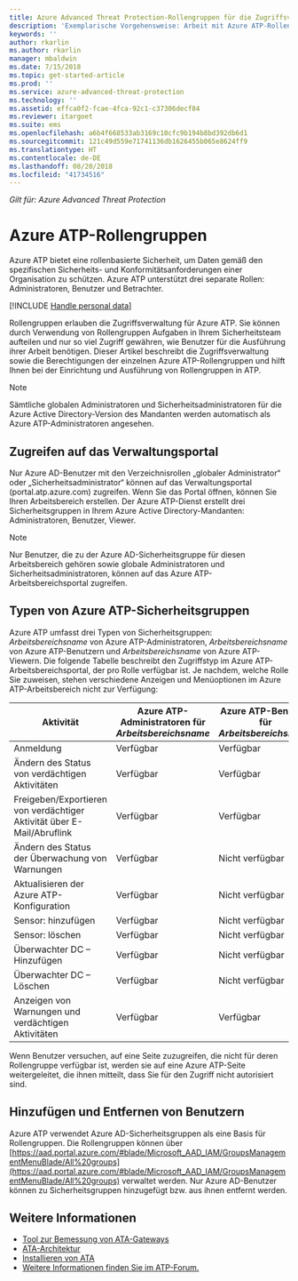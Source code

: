 ```yaml
---
title: Azure Advanced Threat Protection-Rollengruppen für die Zugriffsverwaltung | Microsoft-Dokumentation
description: 'Exemplarische Vorgehensweise: Arbeit mit Azure ATP-Rollengruppen.'
keywords: ''
author: rkarlin
ms.author: rkarlin
manager: mbaldwin
ms.date: 7/15/2018
ms.topic: get-started-article
ms.prod: ''
ms.service: azure-advanced-threat-protection
ms.technology: ''
ms.assetid: effca0f2-fcae-4fca-92c1-c37306decf84
ms.reviewer: itargoet
ms.suite: ems
ms.openlocfilehash: a6b4f668533ab3169c10cfc9b194b8bd392db6d1
ms.sourcegitcommit: 121c49d559e71741136db1626455b065e8624ff9
ms.translationtype: HT
ms.contentlocale: de-DE
ms.lasthandoff: 08/20/2018
ms.locfileid: "41734516"
---
```

*Gilt für: Azure Advanced Threat Protection*




# <a name="azure-atp-role-groups"></a>Azure ATP-Rollengruppen

Azure ATP bietet eine rollenbasierte Sicherheit, um Daten gemäß den spezifischen Sicherheits- und Konformitätsanforderungen einer Organisation zu schützen. Azure ATP unterstützt drei separate Rollen: Administratoren, Benutzer und Betrachter. 

[!INCLUDE [Handle personal data](../includes/gdpr-intro-sentence.md)]

Rollengruppen erlauben die Zugriffsverwaltung für Azure ATP. Sie können durch Verwendung von Rollengruppen Aufgaben in Ihrem Sicherheitsteam aufteilen und nur so viel Zugriff gewähren, wie Benutzer für die Ausführung ihrer Arbeit benötigen. Dieser Artikel beschreibt die Zugriffsverwaltung sowie die Berechtigungen der einzelnen Azure ATP-Rollengruppen und hilft Ihnen bei der Einrichtung und Ausführung von Rollengruppen in ATP.

> [!NOTE]
> Sämtliche globalen Administratoren und Sicherheitsadministratoren für die Azure Active Directory-Version des Mandanten werden automatisch als Azure ATP-Administratoren angesehen.

## <a name="accessing-the-management-portal"></a>Zugreifen auf das Verwaltungsportal

Nur Azure AD-Benutzer mit den Verzeichnisrollen „globaler Administrator“ oder „Sicherheitsadministrator“ können auf das Verwaltungsportal (portal.atp.azure.com) zugreifen. Wenn Sie das Portal öffnen, können Sie Ihren Arbeitsbereich erstellen. Der Azure ATP-Dienst erstellt drei Sicherheitsgruppen in Ihrem Azure Active Directory-Mandanten: Administratoren, Benutzer, Viewer. 

> [!NOTE]
> Nur Benutzer, die zu der Azure AD-Sicherheitsgruppe für diesen Arbeitsbereich gehören sowie globale Administratoren und Sicherheitsadministratoren, können auf das Azure ATP-Arbeitsbereichsportal zugreifen.


## <a name="types-of-azure-atp-security-groups"></a>Typen von Azure ATP-Sicherheitsgruppen 

Azure ATP umfasst drei Typen von Sicherheitsgruppen: *Arbeitsbereichsname* von Azure ATP-Administratoren, *Arbeitsbereichsname* von Azure ATP-Benutzern und *Arbeitsbereichsname* von Azure ATP-Viewern. Die folgende Tabelle beschreibt den Zugriffstyp im Azure ATP-Arbeitsbereichsportal, der pro Rolle verfügbar ist. Je nachdem, welche Rolle Sie zuweisen, stehen verschiedene Anzeigen und Menüoptionen im Azure ATP-Arbeitsbereich nicht zur Verfügung:

|Aktivität |Azure ATP-Administratoren für *Arbeitsbereichsname*|Azure ATP-Benutzer für *Arbeitsbereichsname*|Azure ATP-Viewers für *Arbeitsbereichsname*|
|----|----|----|----|
|Anmeldung|Verfügbar|Verfügbar|Verfügbar|
|Ändern des Status von verdächtigen Aktivitäten|Verfügbar|Verfügbar|Nicht verfügbar|
|Freigeben/Exportieren von verdächtiger Aktivität über E-Mail/Abruflink|Verfügbar|Verfügbar|Verfügbar|
|Ändern des Status der Überwachung von Warnungen|Verfügbar|Nicht verfügbar|Nicht verfügbar|
|Aktualisieren der Azure ATP-Konfiguration|Verfügbar|Nicht verfügbar|Nicht verfügbar|
|Sensor: hinzufügen|Verfügbar|Nicht verfügbar|Nicht verfügbar|
|Sensor: löschen |Verfügbar|Nicht verfügbar|Nicht verfügbar|
|Überwachter DC – Hinzufügen |Verfügbar|Nicht verfügbar|Nicht verfügbar|
|Überwachter DC – Löschen|Verfügbar|Nicht verfügbar|Nicht verfügbar|
|Anzeigen von Warnungen und verdächtigen Aktivitäten|Verfügbar|Verfügbar|Verfügbar|


Wenn Benutzer versuchen, auf eine Seite zuzugreifen, die nicht für deren Rollengruppe verfügbar ist, werden sie auf eine Azure ATP-Seite weitergeleitet, die ihnen mitteilt, dass Sie für den Zugriff nicht autorisiert sind. 

## <a name="add-and-remove-users"></a>Hinzufügen und Entfernen von Benutzern 


Azure ATP verwendet Azure AD-Sicherheitsgruppen als eine Basis für Rollengruppen. Die Rollengruppen können über [https://aad.portal.azure.com/#blade/Microsoft_AAD_IAM/GroupsManagementMenuBlade/All%20groups](https://aad.portal.azure.com/#blade/Microsoft_AAD_IAM/GroupsManagementMenuBlade/All%20groups) verwaltet werden. Nur Azure AD-Benutzer können zu Sicherheitsgruppen hinzugefügt bzw. aus ihnen entfernt werden. 

## <a name="see-also"></a>Weitere Informationen
- [Tool zur Bemessung von ATA-Gateways](http://aka.ms/aatpsizingtool)
- [ATA-Architektur](atp-architecture.md)
- [Installieren von ATA](install-atp-step1.md)
- [Weitere Informationen finden Sie im ATP-Forum.](https://aka.ms/azureatpcommunity)

